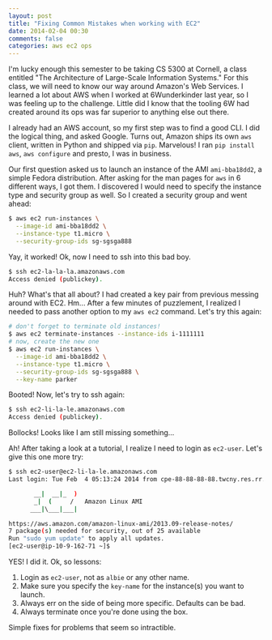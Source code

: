 ```yaml
---
layout: post
title: "Fixing Common Mistakes when working with EC2"
date: 2014-02-04 00:30
comments: false
categories: aws ec2 ops
---
```


I'm lucky enough this semester to be taking CS 5300 at Cornell, a class entitled
"The Architecture of Large-Scale Information Systems." For this class, we will
need to know our way around Amazon's Web Services. I learned a lot about AWS
when I worked at 6Wunderkinder last year, so I was feeling up to the challenge.
Little did I know that the tooling 6W had created around its ops was far
superior to anything else out there.

I already had an AWS account, so my first step was to find a good CLI. I did the
logical thing, and asked Google. Turns out, Amazon ships its own `aws` client,
written in Python and shipped via `pip`. Marvelous! I ran `pip install aws`,
`aws configure` and presto, I was in business.

Our first question asked us to launch an instance of the AMI `ami-bba18dd2`, a
simple Fedora distribution. After asking for the man pages for `aws` in 6
different ways, I got them. I discovered I would need to specify the instance
type and security group as well. So I created a security group and went ahead:

```bash
$ aws ec2 run-instances \
  --image-id ami-bba18dd2 \
  --instance-type t1.micro \
  --security-group-ids sg-sgsga888
```

Yay, it worked! Ok, now I need to ssh into this bad boy.

```bash
$ ssh ec2-la-la-la.amazonaws.com
Access denied (publickey).
```

Huh? What's that all about? I had created a key pair from previous messing
around with EC2. Hm... After a few minutes of puzzlement, I realized I needed
to pass another option to my `aws ec2` command. Let's try this again:

```bash
# don't forget to terminate old instances!
$ aws ec2 terminate-instances --instance-ids i-1111111
# now, create the new one
$ aws ec2 run-instances \
  --image-id ami-bba18dd2 \
  --instance-type t1.micro \
  --security-group-ids sg-sgsga888 \
  --key-name parker
```

Booted! Now, let's try to ssh again:

```bash
$ ssh ec2-li-la-le.amazonaws.com
Access denied (publickey).
```

Bollocks! Looks like I am still missing something...

Ah! After taking a look at a tutorial, I realize I need to login as `ec2-user`.
Let's give this one more try:


```bash
$ ssh ec2-user@ec2-li-la-le.amazonaws.com
Last login: Tue Feb  4 05:13:24 2014 from cpe-88-88-88-88.twcny.res.rr.com

       __|  __|_  )
       _|  (     /   Amazon Linux AMI
      ___|\___|___|

https://aws.amazon.com/amazon-linux-ami/2013.09-release-notes/
7 package(s) needed for security, out of 25 available
Run "sudo yum update" to apply all updates.
[ec2-user@ip-10-9-162-71 ~]$
```

YES! I did it. Ok, so lessons:

1. Login as `ec2-user`, not as `albie` or any other name.
2. Make sure you specify the `key-name` for the instance(s) you want to launch.
3. Always err on the side of being more specific. Defaults can be bad.
4. Always terminate once you're done using the box.

Simple fixes for problems that seem so intractible.
